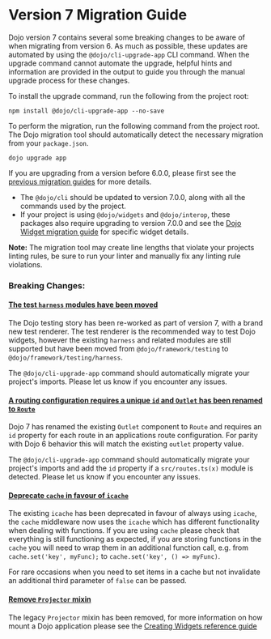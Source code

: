 # Version 7 Migration Guide

Dojo version 7 contains several some breaking changes to be aware of when migrating from version 6. As much as possible, these updates are automated by using the `@dojo/cli-upgrade-app` CLI command. When the upgrade command cannot automate the upgrade, helpful hints and information are provided in the output to guide you through the manual upgrade process for these changes.

To install the upgrade command, run the following from the project root:

```
npm install @dojo/cli-upgrade-app --no-save
```

To perform the migration, run the following command from the project root. The Dojo migration tool should automatically detect the necessary migration from your `package.json`.

```
dojo upgrade app
```

If you are upgrading from a version before 6.0.0, please first see the [previous migration guides](./V6-Migration-Guide) for more details.

-   The `@dojo/cli` should be updated to version 7.0.0, along with all the commands used by the project.
-   If your project is using `@dojo/widgets` and `@dojo/interop`, these packages also require upgrading to version 7.0.0 and see the [Dojo Widget migration guide](https://github.com/dojo/widgets/blob/master/docs/V7-Migration-Guide.md) for specific widget details.

**Note:** The migration tool may create line lengths that violate your projects linting rules, be sure to run your linter and manually fix any linting rule violations.

### Breaking Changes:

#### [The test `harness` modules have been moved](https://github.com/dojo/framework/pull/710)

The Dojo testing story has been re-worked as part of version 7, with a brand new test renderer. The test renderer is the recommended way to test Dojo widgets, however the existing `harness` and related modules are still supported but have been moved from `@dojo/framework/testing` to `@dojo/framework/testing/harness`.

The `@dojo/cli-upgrade-app` command should automatically migrate your project's imports. Please let us know if you encounter any issues.

#### [A routing configuration requires a unique `id` and `Outlet` has been renamed to `Route`](https://github.com/dojo/framework/pull/716)

Dojo 7 has renamed the existing `Outlet` component to `Route` and requires an `id` property for each route in an applications route configuration. For parity with Dojo 6 behavior this will match the existing `outlet` property value.

The `@dojo/cli-upgrade-app` command should automatically migrate your project's imports and add the `id` property if a `src/routes.ts(x)` module is detected. Please let us know if you encounter any issues.

#### [Deprecate `cache` in favour of `icache`](https://github.com/dojo/framework/pull/618)

The existing `icache` has been deprecated in favour of always using `icache`, the `cache` middleware now uses the `icache` which has different functionality when dealing with functions. If you are using `cache` please check that everything is still functioning as expected, if you are storing functions in the `cache` you will need to wrap them in an additional function call, e.g. from `cache.set('key', myFunc);` to `cache.set('key', () => myFunc)`.

For rare occasions when you need to set items in a cache but not invalidate an additional third parameter of `false` can be passed.

#### [Remove `Projector` mixin](https://github.com/dojo/framework/pull/549)

The legacy `Projector` mixin has been removed, for more information on how mount a Dojo application please see the [Creating Widgets reference guide](https://dojo.io/learn/creating-widgets/introduction#rendering-to-the-dom)
